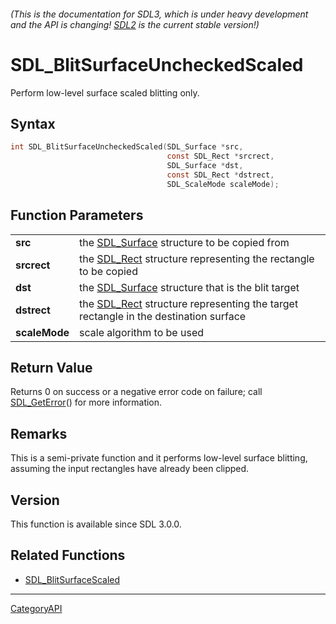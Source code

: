 ###### (This is the documentation for SDL3, which is under heavy development and the API is changing! [SDL2](https://wiki.libsdl.org/SDL2/) is the current stable version!)
# SDL_BlitSurfaceUncheckedScaled

Perform low-level surface scaled blitting only.

## Syntax

```c
int SDL_BlitSurfaceUncheckedScaled(SDL_Surface *src,
                                   const SDL_Rect *srcrect,
                                   SDL_Surface *dst,
                                   const SDL_Rect *dstrect,
                                   SDL_ScaleMode scaleMode);

```

## Function Parameters

|                   |                                                                                                 |
| ----------------- | ----------------------------------------------------------------------------------------------- |
| **src**           | the [SDL_Surface](SDL_Surface) structure to be copied from                                      |
| **srcrect**       | the [SDL_Rect](SDL_Rect) structure representing the rectangle to be copied                      |
| **dst**           | the [SDL_Surface](SDL_Surface) structure that is the blit target                                |
| **dstrect**       | the [SDL_Rect](SDL_Rect) structure representing the target rectangle in the destination surface |
| **scaleMode**     | scale algorithm to be used                                                                      |

## Return Value

Returns 0 on success or a negative error code on failure; call
[SDL_GetError](SDL_GetError)() for more information.

## Remarks

This is a semi-private function and it performs low-level surface blitting,
assuming the input rectangles have already been clipped.

## Version

This function is available since SDL 3.0.0.

## Related Functions

* [SDL_BlitSurfaceScaled](SDL_BlitSurfaceScaled)

----
[CategoryAPI](CategoryAPI)


